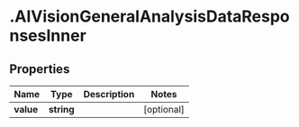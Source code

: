 # .AIVisionGeneralAnalysisDataResponsesInner

## Properties

| Name         | Type          | Description   | Notes         |
| ------------ | ------------- | ------------- | ------------- |
| **value** | **string** |  | [optional]  |


